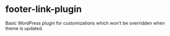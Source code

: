 # footer-link-plugin

Basic WordPress plugin for customizations which won't be overridden when theme is updated.
